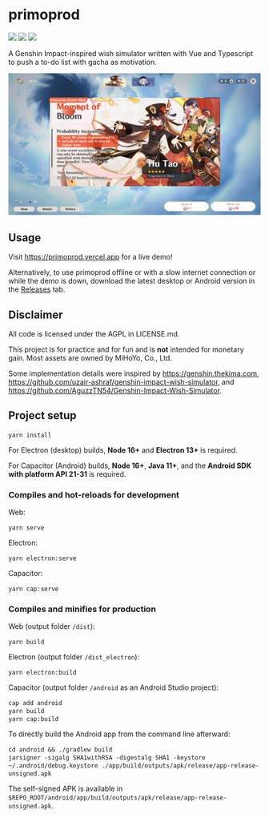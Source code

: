 # primoprod

<a href="https://github.com/potatoeggy/primoprod/actions?query=branch%3Amaster"><img src="https://img.shields.io/github/actions/workflow/status/potatoeggy/primoprod/build.yml" /></a>
<a href="https://github.com/potatoeggy/primoprod/releases/latest"><img src="https://img.shields.io/github/v/release/potatoeggy/primoprod?display_name=tag" /></a>
<a href="/LICENSE.md"><img src="https://img.shields.io/github/license/potatoeggy/primoprod" /></a>

A Genshin Impact-inspired wish simulator written with Vue and Typescript to push a to-do list with gacha as motivation.

![](primoprod-demo.png)

## Usage

Visit https://primoprod.vercel.app for a live demo!

Alternatively, to use primoprod offline or with a slow internet connection or while the demo is down, download the latest desktop or Android version in the [Releases](https://github.com/potatoeggy/primoprod/releases/latest) tab.

## Disclaimer

All code is licensed under the AGPL in LICENSE.md.

This project is for practice and for fun and is **not** intended for monetary gain. Most assets are owned by MiHoYo, Co., Ltd.

Some implementation details were inspired by https://genshin.thekima.com, https://github.com/uzair-ashraf/genshin-impact-wish-simulator, and https://github.com/AguzzTN54/Genshin-Impact-Wish-Simulator.

## Project setup

```
yarn install
```

For Electron (desktop) builds, **Node 16+** and **Electron 13+** is required.

For Capacitor (Android) builds, **Node 16+**, **Java 11+**, and the **Android SDK with platform API 21-31** is required.

### Compiles and hot-reloads for development

Web:

```
yarn serve
```

Electron:

```
yarn electron:serve
```

Capacitor:

```
yarn cap:serve
```

### Compiles and minifies for production

Web (output folder `/dist`):

```
yarn build
```

Electron (output folder `/dist_electron`):

```
yarn electron:build
```

Capacitor (output folder `/android` as an Android Studio project):

```
cap add android
yarn build
yarn cap:build
```

To directly build the Android app from the command line afterward:

```
cd android && ./gradlew build
jarsigner -sigalg SHA1withRSA -digestalg SHA1 -keystore ~/.android/debug.keystore ./app/build/outputs/apk/release/app-release-unsigned.apk
```

The self-signed APK is available in `$REPO_ROOT/android/app/build/outputs/apk/release/app-release-unsigned.apk`.
